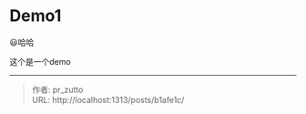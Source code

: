 # Demo1

😃哈哈
<!--more-->
这个是一个demo

---

> 作者: pr_zutto  
> URL: http://localhost:1313/posts/b1afe1c/  

